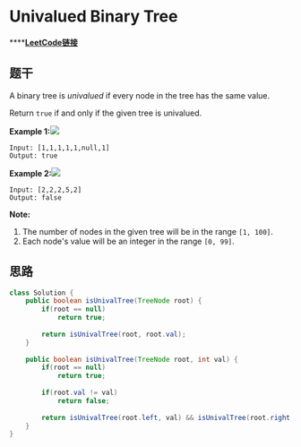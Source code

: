 # Univalued Binary Tree

\*\*\*\*[**LeetCode链接**](https://leetcode.com/problems/univalued-binary-tree/)

## 题干

A binary tree is _univalued_ if every node in the tree has the same value.

Return `true` if and only if the given tree is univalued.

**Example 1:**![](https://assets.leetcode.com/uploads/2018/12/28/unival_bst_1.png)

```text
Input: [1,1,1,1,1,null,1]
Output: true
```

**Example 2:**![](https://assets.leetcode.com/uploads/2018/12/28/unival_bst_2.png)

```text
Input: [2,2,2,5,2]
Output: false
```

**Note:**

1. The number of nodes in the given tree will be in the range `[1, 100]`.
2. Each node's value will be an integer in the range `[0, 99]`.

## 思路

```java
class Solution {
    public boolean isUnivalTree(TreeNode root) {
        if(root == null)
            return true;
        
        return isUnivalTree(root, root.val);
    }
    
    public boolean isUnivalTree(TreeNode root, int val) {
        if(root == null)
            return true;
        
        if(root.val != val)
            return false;
        
        return isUnivalTree(root.left, val) && isUnivalTree(root.right, val);
    }
}
```

